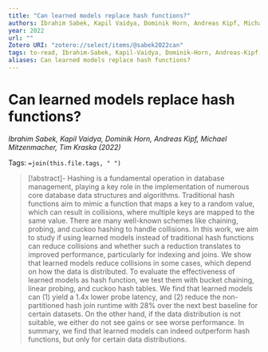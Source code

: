 ```yaml
---
title: "Can learned models replace hash functions?"
authors: Ibrahim Sabek, Kapil Vaidya, Dominik Horn, Andreas Kipf, Michael Mitzenmacher, Tim Kraska
year: 2022
url: ""
Zotero URI: "zotero://select/items/@sabek2022can"
tags: to-read, Ibrahim-Sabek, Kapil-Vaidya, Dominik-Horn, Andreas-Kipf, Michael-Mitzenmacher, Tim-Kraska
aliases: Can learned models replace hash functions?
---
```


# Can learned models replace hash functions?  
_Ibrahim Sabek, Kapil Vaidya, Dominik Horn, Andreas Kipf, Michael Mitzenmacher, Tim Kraska (2022)_

Tags: `=join(this.file.tags, " ")`

> [!abstract]-
> Hashing is a fundamental operation in database management, playing a key role in the implementation of numerous core database data structures and algorithms. Traditional hash functions aim to mimic a function that maps a key to a random value, which can result in collisions, where multiple keys are mapped to the same value. There are many well-known schemes like chaining, probing, and cuckoo hashing to handle collisions. In this work, we aim to study if using learned models instead of traditional hash functions can reduce collisions and whether such a reduction translates to improved performance, particularly for indexing and joins. We show that learned models reduce collisions in some cases, which depend on how the data is distributed. To evaluate the effectiveness of learned models as hash function, we test them with bucket chaining, linear probing, and cuckoo hash tables. We find that learned models can (1) yield a 1.4x lower probe latency, and (2) reduce the non-partitioned hash join runtime with 28% over the next best baseline for certain datasets. On the other hand, if the data distribution is not suitable, we either do not see gains or see worse performance. In summary, we find that learned models can indeed outperform hash functions, but only for certain data distributions.


